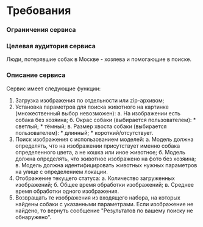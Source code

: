 # Требования

### Ограничения сервиса



### Целевая аудитория сервиса

Люди, потерявшие собак в Москве - хозяева и помогающие в поиске.

### Описание сервиса

Сервис имеет следующие функции:

1. Загрузка изображения по отдельности или zip-архивом;
2. Установка параметров для поиска животного на картинке (множественный выбор невозможен):
    а. На изображении есть собака без хозяина;
    б. Окрас собаки (выбирается пользователем):
            * светлый;
            * тёмный;
    в. Размер хвоста собаки (выбирается пользователем):
            * длинный;
            * короткий/отсутствует.
4. Поиск изображения с использованием моделей:
    а. Модель должна определять, что на изображении присутствует именно собака определенного цвета, а не кошка или иное животное;
    б. Модель должна определять, что животное изображено на фото без хозяина;
    в. Модель должна идентифицировать животных нужных параметров на улице с определением локации.
5. Отображение текущего статуса:
    а. Количество загруженных изображений;
    б. Общее время обработки изображений;
    в. Среднее время обработки одного изображения.
6. Возвращать те изображения из входящего набора, на которых найдены собаки с указанными параметрами. Если изображение не найдено, то вернуть сообщение "Результатов по вашему поиску не обнаружено".
